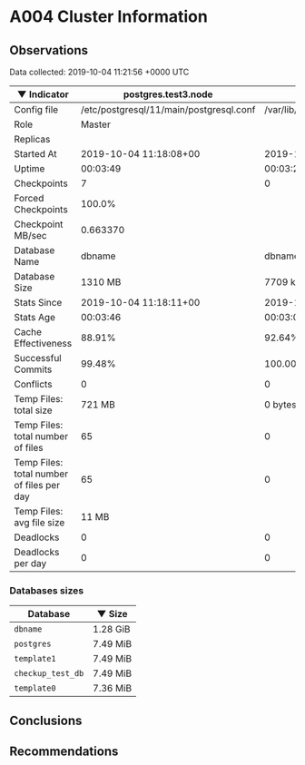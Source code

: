 # A004 Cluster Information #

## Observations ##
Data collected: 2019-10-04 11:21:56 +0000 UTC  

|&#9660;&nbsp;Indicator | postgres.test3.node | postgres.test1.node | postgres.test2.node |
|--------|-------|-------- |-------- |
|Config file |/etc/postgresql/11/main/postgresql.conf|/var/lib/postgresql/11/data1/postgresql.conf|/var/lib/postgresql/11/data2/postgresql.conf|
|Role |Master|<no value>|<no value>|
|Replicas ||<no value>|<no value>|
|Started At |2019-10-04&nbsp;11:18:08+00|2019-10-04 11:18:15+00|2019-10-04 11:18:19+00|
|Uptime |00:03:49|00:03:26|00:03:30|
|Checkpoints |7|0|0|
|Forced Checkpoints |100.0%|<no value>|<no value>|
|Checkpoint MB/sec |0.663370|<no value>|<no value>|
|Database Name |dbname|dbname|dbname|
|Database Size |1310&nbsp;MB|7709 kB|7733 kB|
|Stats Since |2019-10-04&nbsp;11:18:11+00|2019-10-04 11:18:37+00|2019-10-04 11:18:37+00|
|Stats Age |00:03:46|00:03:04|00:03:12|
|Cache Effectiveness |88.91%|92.64%|92.64%|
|Successful Commits |99.48%|100.00%|100.00%|
|Conflicts |0|0|0|
|Temp Files: total size |721&nbsp;MB|0 bytes|0 bytes|
|Temp Files: total number of files |65|0|0|
|Temp Files: total number of files per day |65|0|0|
|Temp Files: avg file size |11&nbsp;MB|<no value>|<no value>|
|Deadlocks |0|0|0|
|Deadlocks per day |0|0|0|


### Databases sizes ###

| Database | &#9660;&nbsp;Size |
|----------|--------|
| `dbname` | 1.28&nbsp;GiB |
| `postgres` | 7.49&nbsp;MiB |
| `template1` | 7.49&nbsp;MiB |
| `checkup_test_db` | 7.49&nbsp;MiB |
| `template0` | 7.36&nbsp;MiB |


## Conclusions ##


## Recommendations ##

